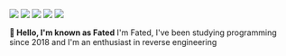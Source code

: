 <p>
<img src="https://img.shields.io/badge/Python3-yellow"></img>
<img src="https://img.shields.io/badge/Java-red"></img>
<img src="https://img.shields.io/badge/C%2FC%2B%2B%2FC%23-green">
<img src="https://img.shields.io/badge/Assembly-white">
<img src="https://img.shields.io/badge/JS-blue">
</p>
<b>👋 Hello, I'm known as Fated</b>
I'm Fated, I've been studying programming since 2018 and I'm an enthusiast in reverse engineering
